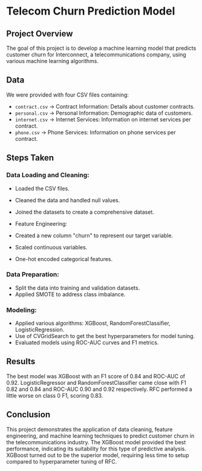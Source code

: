 # Telecom Churn Prediction Model

## Project Overview
The goal of this project is to develop a machine learning model that predicts customer churn for Interconnect, a telecommunications company, using various machine learning algorithms.

## Data
We were provided with four CSV files containing:

- `contract.csv` -> Contract Information: Details about customer contracts.
- `personal.csv` -> Personal Information: Demographic data of customers.
- `internet.csv` -> Internet Services: Information on internet services per contract.
- `phone.csv` -> Phone Services: Information on phone services per contract.

## Steps Taken
### Data Loading and Cleaning:

- Loaded the CSV files.
- Cleaned the data and handled null values.
- Joined the datasets to create a comprehensive dataset.
- Feature Engineering:

- Created a new column "churn" to represent our target variable.
- Scaled continuous variables.
- One-hot encoded categorical features.

### Data Preparation:

- Split the data into training and validation datasets.
- Applied SMOTE to address class imbalance.
  
### Modeling:

- Applied various algorithms: XGBoost, RandomForestClassifier, LogisticRegression.
- Use of CVGridSearch to get the best hyperparameters for model tuning.
- Evaluated models using ROC-AUC curves and F1 metrics.
  
## Results
The best model was XGBoost with an F1 score of 0.84 and ROC-AUC of 0.92. LogisticRegressor and RandomForestClassifier came close with F1 0.82 and 0.84 and ROC-AUC 0.90 and 0.92 respectively. RFC performed a little worse on class 0 F1, scoring 0.83.

## Conclusion
This project demonstrates the application of data cleaning, feature engineering, and machine learning techniques to predict customer churn in the telecommunications industry. The XGBoost model provided the best performance, indicating its suitability for this type of predictive analysis. XGBoost turned out to be the superior model, requiring less time to setup compared to hyperparameter tuning of RFC.
